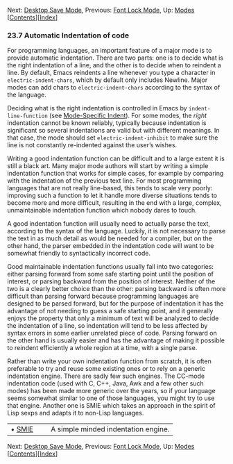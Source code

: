 

Next: [Desktop Save Mode](Desktop-Save-Mode.html), Previous: [Font Lock Mode](Font-Lock-Mode.html), Up: [Modes](Modes.html)   \[[Contents](index.html#SEC_Contents "Table of contents")]\[[Index](Index.html "Index")]

### 23.7 Automatic Indentation of code

For programming languages, an important feature of a major mode is to provide automatic indentation. There are two parts: one is to decide what is the right indentation of a line, and the other is to decide when to reindent a line. By default, Emacs reindents a line whenever you type a character in `electric-indent-chars`, which by default only includes Newline. Major modes can add chars to `electric-indent-chars` according to the syntax of the language.

Deciding what is the right indentation is controlled in Emacs by `indent-line-function` (see [Mode-Specific Indent](Mode_002dSpecific-Indent.html)). For some modes, the *right* indentation cannot be known reliably, typically because indentation is significant so several indentations are valid but with different meanings. In that case, the mode should set `electric-indent-inhibit` to make sure the line is not constantly re-indented against the user’s wishes.

Writing a good indentation function can be difficult and to a large extent it is still a black art. Many major mode authors will start by writing a simple indentation function that works for simple cases, for example by comparing with the indentation of the previous text line. For most programming languages that are not really line-based, this tends to scale very poorly: improving such a function to let it handle more diverse situations tends to become more and more difficult, resulting in the end with a large, complex, unmaintainable indentation function which nobody dares to touch.

A good indentation function will usually need to actually parse the text, according to the syntax of the language. Luckily, it is not necessary to parse the text in as much detail as would be needed for a compiler, but on the other hand, the parser embedded in the indentation code will want to be somewhat friendly to syntactically incorrect code.

Good maintainable indentation functions usually fall into two categories: either parsing forward from some safe starting point until the position of interest, or parsing backward from the position of interest. Neither of the two is a clearly better choice than the other: parsing backward is often more difficult than parsing forward because programming languages are designed to be parsed forward, but for the purpose of indentation it has the advantage of not needing to guess a safe starting point, and it generally enjoys the property that only a minimum of text will be analyzed to decide the indentation of a line, so indentation will tend to be less affected by syntax errors in some earlier unrelated piece of code. Parsing forward on the other hand is usually easier and has the advantage of making it possible to reindent efficiently a whole region at a time, with a single parse.

Rather than write your own indentation function from scratch, it is often preferable to try and reuse some existing ones or to rely on a generic indentation engine. There are sadly few such engines. The CC-mode indentation code (used with C, C++, Java, Awk and a few other such modes) has been made more generic over the years, so if your language seems somewhat similar to one of those languages, you might try to use that engine. Another one is SMIE which takes an approach in the spirit of Lisp sexps and adapts it to non-Lisp languages.

|                     |    |                                     |
| :------------------ | -- | :---------------------------------- |
| • [SMIE](SMIE.html) |    | A simple minded indentation engine. |

Next: [Desktop Save Mode](Desktop-Save-Mode.html), Previous: [Font Lock Mode](Font-Lock-Mode.html), Up: [Modes](Modes.html)   \[[Contents](index.html#SEC_Contents "Table of contents")]\[[Index](Index.html "Index")]
